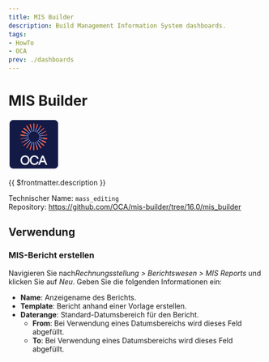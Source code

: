 ```yaml
---
title: MIS Builder
description: Build Management Information System dashboards. 
tags:
- HowTo
- OCA
prev: ./dashboards
---
```

# MIS Builder
![icon_oca_app](attachments/icon_oca_app.png)

{{ $frontmatter.description }}

Technischer Name: `mass_editing`\
Repository: <https://github.com/OCA/mis-builder/tree/16.0/mis_builder>

## Verwendung

### MIS-Bericht erstellen

Navigieren Sie nach*Rechnungsstellung > Berichtswesen > MIS Reports* und klicken Sie auf *Neu*. Geben Sie die folgenden Informationen ein:

* **Name**: Anzeigename des Berichts.
* **Template**: Bericht anhand einer Vorlage erstellen. 
* **Daterange**: Standard-Datumsbereich für den Bericht.
	* **From**: Bei Verwendung eines Datumsbereichs wird dieses Feld abgefüllt.
	* **To**: Bei Verwendung eines Datumsbereichs wird dieses Feld abgefüllt.